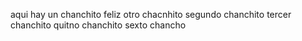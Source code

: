 aqui hay un chanchito feliz
otro chacnhito
segundo chanchito
tercer chanchito
quitno chanchito
sexto chancho
